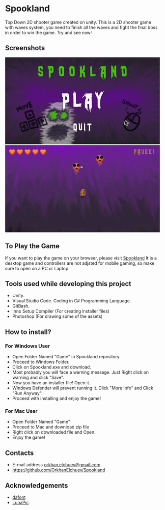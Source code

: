 # Spookland
Top Down 2D shooter game created on unity. 
This is a 2D shooter game with waves system, you need to finish all the waves and fight the final boss in order to win the game. 
Try and see now! 
## Screenshots
![](Images/MainMenu.png)
![](Images/GamePlay.png)
## To Play the Game 
If you want to play the game on your browser, please visit [Spookland](https://orkhan.itch.io/spookland)
It is a desktop game and controllers are not adjsted for mobile gaming, so make sure to open on a PC or Laptop.
## Tools used while developing this project
- Unity.
- Visual Studio Code. Coding in C# Programming Language.
- GitBash.
- Inno Setup Compiler (For creating installer files)
- Photoshop (For drawing some of the assets)
## How to install?
### For Windows User
- Open Folder Named "Game" in Spookland repository.
- Proceed to Windows Folder.
- Click on Spookland.exe and download.
- Most probably you will face a warning message. Just Right click on warning and click "Save".
- Now you have an installer file! Open it.
- Windows Defender will prevent running it. Click "More Info" and Click "Run Anyway".
- Proceed with installing and enjoy the game!
### For Mac User
- Open Folder Named "Game" 
- Proceed to Mac and download zip file
- Right click on downloaded file and Open.
- Enjoy the game!
## Contacts 
- E-mail address orkhan.elchuev@gmail.com
- https://github.com/OrkhanElchuev/Spookland
## Acknowledgements
- [dafont](https://www.dafont.com/de/)
- [LunaPic](https://www6.lunapic.com/editor/)
